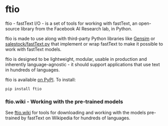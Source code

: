 # ftio

ftio - fastText I/O - is a set of tools for working with fastText, an open-source library from the Facebook AI Research lab, in Python.

ftio is made to use along with third-party Python libraries like [Gensim](https://github.com/RaRe-Technologies/gensim) or [salestock/fastText.py](https://github.com/salestock/fastText.py) that implement or wrap fastText to make it possible to work with fastText models.

ftio is designed to be lightweight, modular, usable in production and inherently language-agnostic - it should support applications that use text in hundreds of languages.

ftio is available [on PyPI](https://pypi.python.org/pypi/ftio).  To install:

    pip install ftio

### ftio.wiki - Working with the pre-trained models

See [ftio.wiki](ftio/wiki/) for tools for downloading and working with the models pre-trained by fastText on Wikipedia for hundreds of languages.
